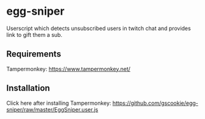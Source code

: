 # egg-sniper
Userscript which detects unsubscribed users in twitch chat and provides link to gift them a sub.

## Requirements
Tampermonkey: https://www.tampermonkey.net/

## Installation
Click here after installing Tampermonkey: https://github.com/gscookie/egg-sniper/raw/master/EggSniper.user.js
